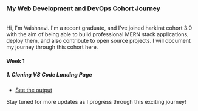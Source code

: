 ### My Web Development and DevOps Cohort Journey

<br>
Hi, I'm Vaishnavi. I'm a recent graduate, and I've joined harkirat cohort 3.0 with the aim of being able to build professional MERN stack applications, deploy them, and also contribute to open source projects. I will document my journey through this cohort here.

#### Week 1

##### 1. Cloning VS Code Landing Page

- [See the output](https://vscode-landing-page.vercel.app/)

Stay tuned for more updates as I progress through this exciting journey!

